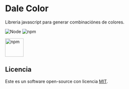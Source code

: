 # Dale Color

Libreria javascript para generar combinaciónes de colores.

![Node](https://img.shields.io/badge/NodeJS-v12.20.0-blue)
![npm](https://img.shields.io/badge/npm-v6.14.8-blue)

<p align="left">
  <a href="https://www.npmjs.com/package/dale-color" target="_blank"><img src="https://gist.githubusercontent.com/laloinsane/df14b3f9d80448fd7cc8d513a1824db7/raw/3588999ef0db4bb5584083b3e3897b06d1dbca80/npm-badge.svg" alt="npm" height="60"></a>
</p>

## Licencia

Este es un software open-source con licencia [MIT](https://github.com/laloinsane/dale-color/blob/master/LICENSE).